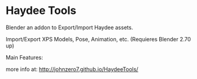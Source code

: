 Haydee Tools
=========
Blender an addon to Export/Import Haydee assets.

Import/Export XPS Models, Pose, Animation, etc.
(Requieres Blender 2.70 up)

Main Features:

more info at:
http://johnzero7.github.io/HaydeeTools/
